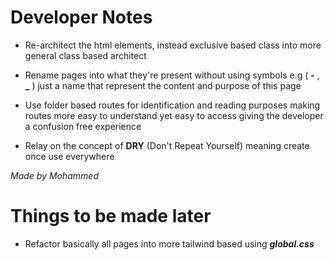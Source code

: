 # Developer Notes

- Re-architect the html elements, instead exclusive based class into more general class based architect

- Rename pages into what they're present without using symbols e.g ( **-** , **_** ) just a name that represent the content and purpose of this page

- Use folder based routes for identification and reading purposes making routes more easy to understand yet easy to access giving the developer a confusion free experience

- Relay on the concept of **DRY** (Don't Repeat Yourself) meaning create once use everywhere

*Made by Mohammed*

# Things to be made later
- Refactor basically all pages into more tailwind based using ***global.css***